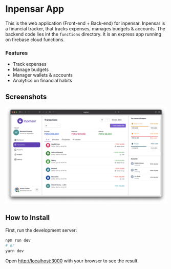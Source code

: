 # Inpensar App
This is the web application (Front-end + Back-end) for inpensar. Inpensar is a financial tracker, that tracks expenses, manages budgets & accounts.
The backend code lies int the `functions` directory. It is an express app running on firebase cloud functions.

### Features
- Track expenses
- Manage budgets
- Manager wallets & accounts
- Analytics on financial habits


## Screenshots
[![Screenshots](https://github.com/Hubertformin/inpensar-web/blob/main/screenshots/transactions.png?raw=true)]()

## How to Install
First, run the development server:

```bash
npm run dev
# or
yarn dev
```

Open [http://localhost:3000](http://localhost:3000) with your browser to see the result.
